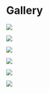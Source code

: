 # Gallery

![](https://github.com/Abe-Crdns/Random-Art/blob/master/gallery/Screen%20Shot%202019-08-18%20at%2010.24.02%20PM.png=250x250)

![](https://github.com/Abe-Crdns/Random-Art/blob/master/gallery/Screen%20Shot%202019-08-18%20at%209.26.23%20PM.png=250x250)

![](https://github.com/Abe-Crdns/Random-Art/blob/master/gallery/Screen%20Shot%202019-08-18%20at%209.17.51%20PM.png=250x250)

![](https://github.com/Abe-Crdns/Random-Art/blob/master/gallery/Screen%20Shot%202019-08-18%20at%209.20.25%20PM.png=250x250)

![](https://github.com/Abe-Crdns/Random-Art/blob/master/gallery/Screen%20Shot%202019-08-18%20at%209.21.28%20PM.png=250x250)

![](https://github.com/Abe-Crdns/Random-Art/blob/master/gallery/Screen%20Shot%202019-08-18%20at%209.21.48%20PM.png=250x250)
